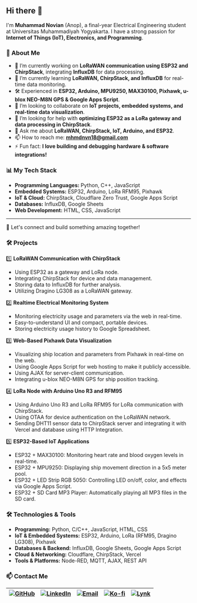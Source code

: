 ## Hi there 👋

I'm **Muhammad Novian** (Anop), a final-year Electrical Engineering student at Universitas Muhammadiyah Yogyakarta. I have a strong passion for **Internet of Things (IoT), Electronics, and Programming**.

### 🚀 About Me
- 🔭 I’m currently working on **LoRaWAN communication using ESP32 and ChirpStack**, integrating **InfluxDB** for data processing.
- 🌱 I’m currently learning **LoRaWAN, ChirpStack, and InfluxDB** for real-time data monitoring.
- 🛠️ Experienced in **ESP32, Arduino, MPU9250, MAX30100, Pixhawk, u-blox NEO-M8N GPS & Google Apps Script**.
- 👯 I’m looking to collaborate on **IoT projects, embedded systems, and real-time data visualization**.
- 🤔 I’m looking for help with **optimizing ESP32 as a LoRa gateway and data processing in ChirpStack**.
- 💬 Ask me about **LoRaWAN, ChirpStack, IoT, Arduino, and ESP32**.
- 📫 How to reach me: **mhmdnvn18@gmail.com**
- ⚡ Fun fact: **I love building and debugging hardware & software integrations!**

### 📊 My Tech Stack
- **Programming Languages:** Python, C++, JavaScript
- **Embedded Systems:** ESP32, Arduino, LoRa RFM95, Pixhawk
- **IoT & Cloud:** ChirpStack, Cloudflare Zero Trust, Google Apps Script
- **Databases:** InfluxDB, Google Sheets
- **Web Development:** HTML, CSS, JavaScript

---

🚀 Let's connect and build something amazing together!

### 🛠️ Projects

1️⃣ **LoRaWAN Communication with ChirpStack**  
   - Using ESP32 as a gateway and LoRa node.
   - Integrating ChirpStack for device and data management.
   - Storing data to InfluxDB for further analysis.
   - Utilizing Dragino LG308 as a LoRaWAN gateway.

2️⃣ **Realtime Electrical Monitoring System**  
   - Monitoring electricity usage and parameters via the web in real-time.
   - Easy-to-understand UI and compact, portable devices.
   - Storing electricity usage history to Google Spreadsheet.

3️⃣ **Web-Based Pixhawk Data Visualization**  
   - Visualizing ship location and parameters from Pixhawk in real-time on the web.
   - Using Google Apps Script for web hosting to make it publicly accessible.
   - Using AJAX for server-client communication.
   - Integrating u-blox NEO-M8N GPS for ship position tracking.

4️⃣ **LoRa Node with Arduino Uno R3 and RFM95**  
   - Using Arduino Uno R3 and LoRa RFM95 for LoRa communication with ChirpStack.
   - Using OTAA for device authentication on the LoRaWAN network.
   - Sending DHT11 sensor data to ChirpStack server and integrating it with Vercel and database using HTTP Integration.

5️⃣ **ESP32-Based IoT Applications**  
   - ESP32 + MAX30100: Monitoring heart rate and blood oxygen levels in real-time.
   - ESP32 + MPU9250: Displaying ship movement direction in a 5x5 meter pool.
   - ESP32 + LED Strip RGB 5050: Controlling LED on/off, color, and effects via Google Apps Script.
   - ESP32 + SD Card MP3 Player: Automatically playing all MP3 files in the SD card.

### 🛠️ Technologies & Tools

- **Programming:** Python, C/C++, JavaScript, HTML, CSS
- **IoT & Embedded Systems:** ESP32, Arduino, LoRa (RFM95, Dragino LG308), Pixhawk
- **Databases & Backend:** InfluxDB, Google Sheets, Google Apps Script
- **Cloud & Networking:** Cloudflare, ChirpStack, Vercel
- **Tools & Platforms:** Node-RED, MQTT, AJAX, REST API

### 📫 Contact Me

| [![GitHub](https://img.shields.io/badge/GitHub-181717?style=for-the-badge&logo=github&logoColor=white)](https://github.com/mhmdnvn18) | [![LinkedIn](https://img.shields.io/badge/LinkedIn-0A66C2?style=for-the-badge&logo=linkedin&logoColor=white)](https://www.linkedin.com/in/muhammadnovian) | [![Email](https://img.shields.io/badge/Email-EA4335?style=for-the-badge&logo=gmail&logoColor=white)](mailto:novian@example.com) | [![Ko-fi](https://ko-fi.com/img/githubbutton_sm.svg)](https://ko-fi.com/mhmdnvn18) | [![Lynk](https://img.shields.io/badge/Lynk-000000?style=for-the-badge&logo=lynk&logoColor=white)](https://lynk.id/mhmdnvn18) |
|---|---|---|---|---|
